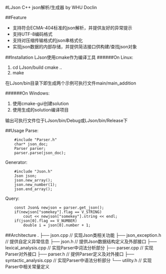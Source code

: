 #LJson C++ json解析/生成器 
by WHU Doclin

##Feature
* 支持符合ECMA-404标准的json解析，并提供友好的异常提示
* 支持UTF-8编码格式
* 支持对压缩传输格式的json串格式化
* 实现json数据的内部存储，并提供简洁接口供构建/查找json对象


##Installation
LJson使用cmake作为编译工具
######On Linux:  
1. cd LJson/build
    cmake ..
2. make

在LJson/bin目录下即生成两个示例可执行文件main/main_addition

######On Windows:
1. 使用cmake-gui创建solution
2. 使用生成的solution编译项目

输出可执行文件位于LJson/bin/Debug或LJson/bin/Release下

##Usage
Parse:

		#include "Parser.h"
		char* json_doc;
		Parser parser;
		parser.parse(json_doc);
Generator:

		#include "Json.h"
		Json json;
		json.new_array();
		json.new_number(1);
		json.end_array();
Query:

		const Json& newjson = parser.get_json();
		if(newjson["somekey"].flag == V_STRING)
			cout << newjson["somekey"].string << endl;
		if(json[0].flag == V_NUMBER)
			double i = json[0].number + 1;

##Architecture
		.
		├── json.cpp			// 实现Json类相关功能
		├── json_exception.h		// 提供自定义异常信息
		├── json.h			// 提供Json数据结构定义及外部接口
		├── lexical_analysis.cpp	// 实现Parser中词法分析部分
		├── parser.cpp			// 实现Parser对外接口
		├── parser.h			// 提供Parser定义及对外接口
		├── syntactic_analysis.cpp	// 实现Parser中语法分析部分
		└── utility.h			// 实现Parser中相关常量定义

